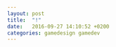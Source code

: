 ```yaml
---
layout: post
title:  "!"
date:   2016-09-27 14:10:52 +0200
categories: gamedesign gamedev
---
```

# 